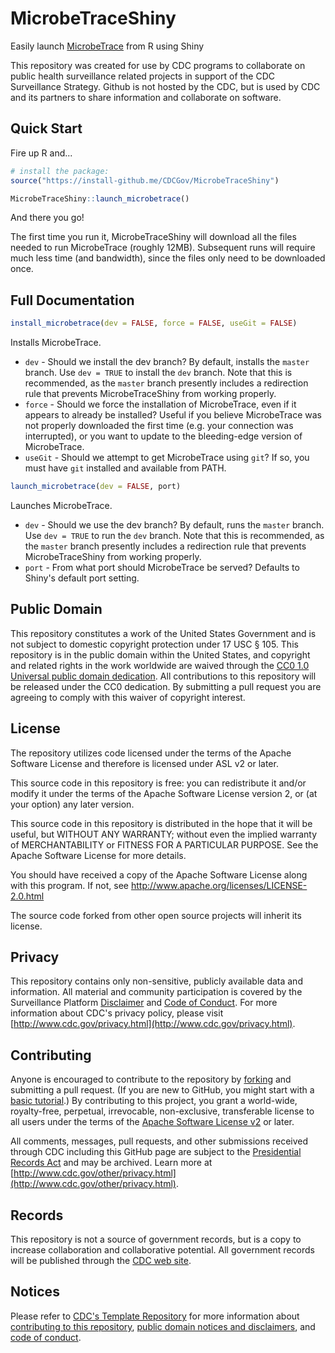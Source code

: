 # MicrobeTraceShiny

Easily launch [MicrobeTrace](https://github.com/CDCgov/MicrobeTrace) from R using Shiny

This repository was created for use by CDC programs to collaborate on public health surveillance related projects in support of the CDC Surveillance Strategy.  Github is not hosted by the CDC, but is used by CDC and its partners to share information and collaborate on software.

## Quick Start

Fire up R and...

```R
# install the package:
source("https://install-github.me/CDCGov/MicrobeTraceShiny")

MicrobeTraceShiny::launch_microbetrace()
```

And there you go!

The first time you run it, MicrobeTraceShiny will download all the files needed to run MicrobeTrace (roughly 12MB). Subsequent runs will require much less time (and bandwidth), since the files only need to be downloaded once.

## Full Documentation

```R
install_microbetrace(dev = FALSE, force = FALSE, useGit = FALSE)
```

Installs MicrobeTrace.

* `dev` - Should we install the dev branch? By default, installs the `master` branch. Use `dev = TRUE` to install the `dev` branch. Note that this is recommended, as the `master` branch presently includes a redirection rule that prevents MicrobeTraceShiny from working properly.
* `force` - Should we force the installation of MicrobeTrace, even if it appears to already be installed? Useful if you believe MicrobeTrace was not properly downloaded the first time (e.g. your connection was interrupted), or you want to update to the bleeding-edge version of MicrobeTrace.
* `useGit` - Should we attempt to get MicrobeTrace using `git`? If so, you must have `git` installed and available from PATH.

```R
launch_microbetrace(dev = FALSE, port)
```

Launches MicrobeTrace.

* `dev` - Should we use the dev branch? By default, runs the `master` branch. Use `dev = TRUE` to run the `dev` branch. Note that this is recommended, as the `master` branch presently includes a redirection rule that prevents MicrobeTraceShiny from working properly.
* `port` - From what port should MicrobeTrace be served? Defaults to Shiny's default port setting.

## Public Domain

This repository constitutes a work of the United States Government and is not
subject to domestic copyright protection under 17 USC § 105. This repository is in
the public domain within the United States, and copyright and related rights in
the work worldwide are waived through the [CC0 1.0 Universal public domain dedication](https://creativecommons.org/publicdomain/zero/1.0/).
All contributions to this repository will be released under the CC0 dedication. By
submitting a pull request you are agreeing to comply with this waiver of
copyright interest.

## License

The repository utilizes code licensed under the terms of the Apache Software
License and therefore is licensed under ASL v2 or later.

This source code in this repository is free: you can redistribute it and/or modify it under
the terms of the Apache Software License version 2, or (at your option) any
later version.

This source code in this repository is distributed in the hope that it will be useful, but WITHOUT ANY
WARRANTY; without even the implied warranty of MERCHANTABILITY or FITNESS FOR A
PARTICULAR PURPOSE. See the Apache Software License for more details.

You should have received a copy of the Apache Software License along with this
program. If not, see http://www.apache.org/licenses/LICENSE-2.0.html

The source code forked from other open source projects will inherit its license.


## Privacy

This repository contains only non-sensitive, publicly available data and
information. All material and community participation is covered by the
Surveillance Platform [Disclaimer](https://github.com/CDCgov/template/blob/master/DISCLAIMER.md)
and [Code of Conduct](https://github.com/CDCgov/template/blob/master/code-of-conduct.md).
For more information about CDC's privacy policy, please visit [http://www.cdc.gov/privacy.html](http://www.cdc.gov/privacy.html).

## Contributing

Anyone is encouraged to contribute to the repository by [forking](https://help.github.com/articles/fork-a-repo)
and submitting a pull request. (If you are new to GitHub, you might start with a
[basic tutorial](https://help.github.com/articles/set-up-git).) By contributing
to this project, you grant a world-wide, royalty-free, perpetual, irrevocable,
non-exclusive, transferable license to all users under the terms of the
[Apache Software License v2](http://www.apache.org/licenses/LICENSE-2.0.html) or
later.

All comments, messages, pull requests, and other submissions received through
CDC including this GitHub page are subject to the [Presidential Records Act](http://www.archives.gov/about/laws/presidential-records.html)
and may be archived. Learn more at [http://www.cdc.gov/other/privacy.html](http://www.cdc.gov/other/privacy.html).

## Records
This repository is not a source of government records, but is a copy to increase
collaboration and collaborative potential. All government records will be
published through the [CDC web site](http://www.cdc.gov).

## Notices
Please refer to [CDC's Template Repository](https://github.com/CDCgov/template)
for more information about [contributing to this repository](https://github.com/CDCgov/template/blob/master/CONTRIBUTING.md),
[public domain notices and disclaimers](https://github.com/CDCgov/template/blob/master/DISCLAIMER.md),
and [code of conduct](https://github.com/CDCgov/template/blob/master/code-of-conduct.md).
